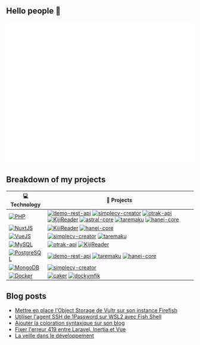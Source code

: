 ## Hello people 👋

![Metrics](https://github.com/anthodev/anthodev/blob/main/github-metrics.svg)

## Breakdown of my projects
<!-- START OF PROFILE STACK, DO NOT REMOVE -->
| 💻 **Technology** | 🚀 **Projects** |
|-|-|
| [![PHP](https://img.shields.io/static/v1?label=&message=PHP&color=384169&logo=php&logoColor=white)](https://php.net/) | [![demo-rest-api](https://img.shields.io/static/v1?label=&message=demo-rest-api&color=000605&logo=github&logoColor=white&labelColor=000605)](https://github.com/Anthodev/demo-rest-api) [![simplecv-creator](https://img.shields.io/static/v1?label=&message=simplecv-creator&color=000605&logo=github&logoColor=white&labelColor=000605)](https://github.com/Anthodev/simplecv-creator) [![otrak-api](https://img.shields.io/static/v1?label=&message=otrak-api&color=000605&logo=github&logoColor=white&labelColor=000605)](https://github.com/O-clock-Sirius/otrak-api) [![KijiReader](https://img.shields.io/static/v1?label=&message=KijiReader%20%28WIP%29&color=000605&logo=github&logoColor=white&labelColor=000605)](https://github.com/Anthodev/KijiReader) [![astral-core](https://img.shields.io/static/v1?label=&message=astral-core%20%28WIP%29&color=000605&logo=github&logoColor=white&labelColor=000605)](https://github.com/astral-planner/astral-core) [![taremaku](https://img.shields.io/static/v1?label=&message=taremaku%20%28WIP%29&color=000605&logo=github&logoColor=white&labelColor=000605)](https://github.com/taremaku/taremaku) [![hanei-core](https://img.shields.io/static/v1?label=&message=hanei-core%20%28WIP%29&color=000605&logo=github&logoColor=white&labelColor=000605)](https://github.com/Anthodev/hanei-core) |
| [![NuxtJS](https://img.shields.io/static/v1?label=&message=NuxtJS&color=009e72&logo=nuxt.js&logoColor=white)](https://nuxtjs.org/) | [![KijiReader](https://img.shields.io/static/v1?label=&message=KijiReader%20%28WIP%29&color=000605&logo=github&logoColor=white&labelColor=000605)](https://github.com/Anthodev/KijiReader) [![hanei-core](https://img.shields.io/static/v1?label=&message=hanei-core%20%28WIP%29&color=000605&logo=github&logoColor=white&labelColor=000605)](https://github.com/Anthodev/hanei-core) |
| [![VueJS](https://img.shields.io/static/v1?label=&message=VueJS&color=41b883&logo=vue.js&logoColor=white)](https://vuejs.org/) | [![simplecv-creator](https://img.shields.io/static/v1?label=&message=simplecv-creator&color=000605&logo=github&logoColor=white&labelColor=000605)](https://github.com/Anthodev/simplecv-creator) [![taremaku](https://img.shields.io/static/v1?label=&message=taremaku%20%28WIP%29&color=000605&logo=github&logoColor=white&labelColor=000605)](https://github.com/taremaku/taremaku) |
| [![MySQL](https://img.shields.io/static/v1?label=&message=MySQL&color=f29111&logo=mysql&logoColor=white)](https://www.mysql.com) | [![otrak-api](https://img.shields.io/static/v1?label=&message=otrak-api&color=000605&logo=github&logoColor=white&labelColor=000605)](https://github.com/O-clock-Sirius/otrak-api) [![KijiReader](https://img.shields.io/static/v1?label=&message=KijiReader%20%28WIP%29&color=000605&logo=github&logoColor=white&labelColor=000605)](https://github.com/Anthodev/KijiReader) |
| [![PostgreSQL](https://img.shields.io/static/v1?label=&message=PostgreSQL&color=336791&logo=postgresql&logoColor=white)](https://postgres.org) | [![demo-rest-api](https://img.shields.io/static/v1?label=&message=demo-rest-api&color=000605&logo=github&logoColor=white&labelColor=000605)](https://github.com/Anthodev/demo-rest-api) [![taremaku](https://img.shields.io/static/v1?label=&message=taremaku%20%28WIP%29&color=000605&logo=github&logoColor=white&labelColor=000605)](https://github.com/taremaku/taremaku) [![hanei-core](https://img.shields.io/static/v1?label=&message=hanei-core%20%28WIP%29&color=000605&logo=github&logoColor=white&labelColor=000605)](https://github.com/Anthodev/hanei-core) |
| [![MongoDB](https://img.shields.io/static/v1?label=&message=MongoDB&color=66eda4&logo=mongodb&logoColor=white)](https://www.mongodb.com/) | [![simplecv-creator](https://img.shields.io/static/v1?label=&message=simplecv-creator&color=000605&logo=github&logoColor=white&labelColor=000605)](https://github.com/Anthodev/simplecv-creator) |
| [![Docker](https://img.shields.io/static/v1?label=&message=Docker&color=4FA1EF&logo=docker&logoColor=white)](https://www.docker.com/) | [![caker](https://img.shields.io/static/v1?label=&message=caker&color=000605&logo=github&logoColor=white&labelColor=000605)](https://github.com/Anthodev/caker) [![dockymfik](https://img.shields.io/static/v1?label=&message=dockymfik&color=000605&logo=github&logoColor=white&labelColor=000605)](https://github.com/Anthodev/dockymfik) |
<!-- END OF PROFILE STACK, DO NOT REMOVE -->

## Blog posts
<!-- BLOG-POST-LIST:START -->
- [Mettre en place l&#39;Object Storage de Vultr sur son instance Firefish](https://antho.dev/mettre-en-place-lobject-storage-de-vultr-sur-son-instance-firefish/)
- [Utiliser l&#39;agent SSH de 1Password sur WSL2 avec Fish Shell](https://antho.dev/utiliser-le-ssh-agent-de-1password-sur-wsl2-avec-fish-shell/)
- [Ajouter la coloration syntaxique sur son blog](https://antho.dev/ajouter-la-coloration-syntaxique-sur-son-blog/)
- [Fixer l&#39;erreur 419 entre Laravel, Inertia et Vue](https://antho.dev/fixer-lerreur-419-entre-laravel-inertia-et-vue/)
- [La veille dans le développement](https://antho.dev/la-veille-dans-le-developpement/)
<!-- BLOG-POST-LIST:END -->
